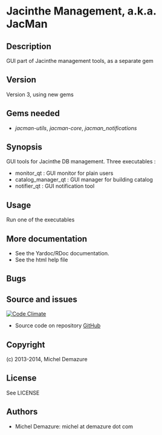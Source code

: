 # Jacinthe Management, a.k.a. JacMan

## Description
  GUI part of Jacinthe management tools, as a separate gem

## Version
 Version 3, using new gems

## Gems needed
  * _jacman-utils_, _jacman-core_, _jacman_notifications_

## Synopsis
  GUI tools for Jacinthe DB management. Three executables :

  * monitor_qt : GUI monitor for plain users
  * catalog_manager_qt : GUI manager for building catalog
  * notifier_qt : GUI notification tool

## Usage
  Run one of the executables

## More documentation
  * See the Yardoc/RDoc documentation.
  * See the html help file

## Bugs

## Source and issues
   [![Code Climate](https://codeclimate.com/github/badal/jacman-qt.png)](https://codeclimate.com/github/badal/jacman-qt)

   * Source code on repository [GitHub](https://github.com/badal/jacman-qt)

## Copyright
  (c) 2013-2014, Michel Demazure

## License
  See LICENSE

## Authors
* Michel Demazure: michel at demazure dot com

